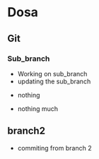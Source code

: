 # Dosa

## Git

### Sub_branch

- Working on sub_branch
- updating the sub_branch


* nothing

* nothing much

## branch2
* commiting from branch 2
